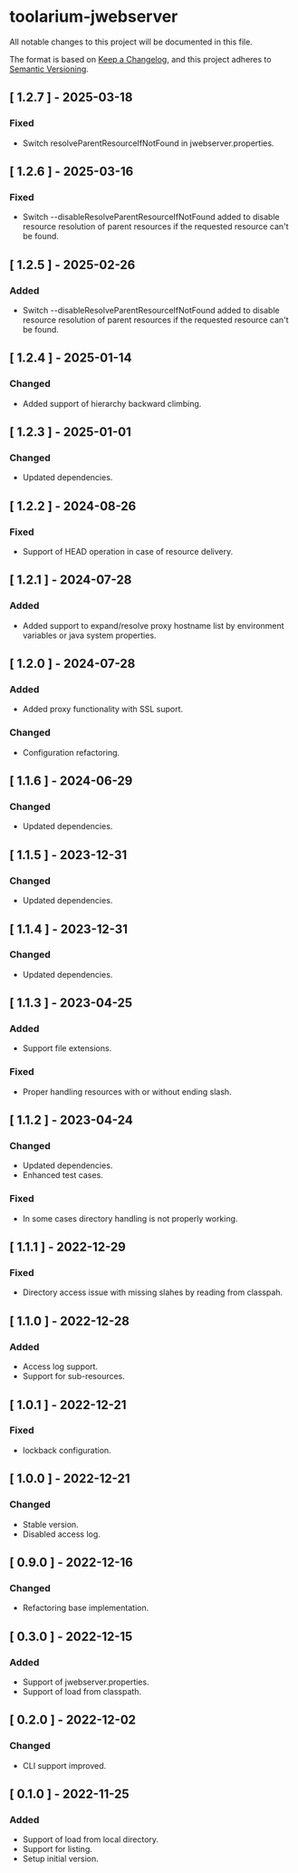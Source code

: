 # toolarium-jwebserver

All notable changes to this project will be documented in this file.

The format is based on [Keep a Changelog](https://keepachangelog.com/en/1.0.0/),
and this project adheres to [Semantic Versioning](https://semver.org/spec/v2.0.0.html).

## [ 1.2.7 ] - 2025-03-18
### Fixed
- Switch resolveParentResourceIfNotFound in jwebserver.properties.

## [ 1.2.6 ] - 2025-03-16
### Fixed
- Switch --disableResolveParentResourceIfNotFound added to disable resource resolution of parent resources if the requested resource can't be found.

## [ 1.2.5 ] - 2025-02-26
### Added
- Switch --disableResolveParentResourceIfNotFound added to disable resource resolution of parent resources if the requested resource can't be found.

## [ 1.2.4 ] - 2025-01-14
### Changed
- Added support of hierarchy backward climbing.

## [ 1.2.3 ] - 2025-01-01
### Changed
- Updated dependencies.

## [ 1.2.2 ] - 2024-08-26
### Fixed
- Support of HEAD operation in case of resource delivery.

## [ 1.2.1 ] - 2024-07-28
### Added
- Added support to expand/resolve proxy hostname list by environment variables or java system properties.

## [ 1.2.0 ] - 2024-07-28
### Added
- Added proxy functionality with SSL suport.

### Changed
- Configuration refactoring.

## [ 1.1.6 ] - 2024-06-29
### Changed
- Updated dependencies.

## [ 1.1.5 ] - 2023-12-31
### Changed
- Updated dependencies.

## [ 1.1.4 ] - 2023-12-31
### Changed
- Updated dependencies.

## [ 1.1.3 ] - 2023-04-25
### Added
- Support file extensions.

### Fixed
- Proper handling resources with or without ending slash.

## [ 1.1.2 ] - 2023-04-24
### Changed
- Updated dependencies.
- Enhanced test cases.

### Fixed
- In some cases directory handling is not properly working.

## [ 1.1.1 ] - 2022-12-29
### Fixed
- Directory access issue with missing slahes by reading from classpah.

## [ 1.1.0 ] - 2022-12-28
### Added
- Access log support.
- Support for sub-resources.

## [ 1.0.1 ] - 2022-12-21
### Fixed
- lockback configuration.

## [ 1.0.0 ] - 2022-12-21
### Changed
- Stable version.
- Disabled access log.

## [ 0.9.0 ] - 2022-12-16
### Changed
- Refactoring base implementation.

## [ 0.3.0 ] - 2022-12-15
### Added
- Support of jwebserver.properties.
- Support of load from classpath.

## [ 0.2.0 ] - 2022-12-02
### Changed
- CLI support improved.

## [ 0.1.0 ] - 2022-11-25
### Added
- Support of load from local directory.
- Support for listing.
- Setup initial version.
